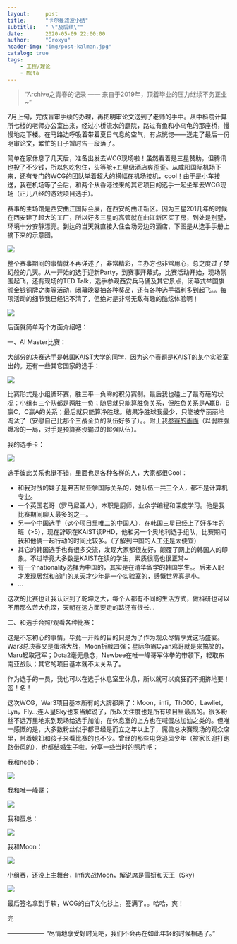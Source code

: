 ```yaml
---
layout:     post
title:      "卡尔曼滤波小结"
subtitle:   " \"及后续\""
date:       2020-05-09 22:00:00
author:     "Groxyu"
header-img: "img/post-kalman.jpg"
catalog: true
tags:
    - 工程/理论
    - Meta
---
```


> “Archive之青春的记录 —— 来自于2019年，顶着毕业的压力继续不务正业~”

7月上旬，完成盲审手续的办理，再把明审论文送到了老师的手中。从中科院计算所七楼的老师办公室出来，经过小桥流水的庭院，路过有鱼和小乌龟的那座桥，慢慢地走下楼。在马路边呼吸着带着夏日气息的空气，有点恍惚——送走了最后一份明审论文，繁忙的日子暂时告一段落了。

简单在家休息了几天后，准备出发去WCG现场啦！虽然看着是三星赞助，但腾讯也投了不少钱，所以包吃包住，头等舱+五星级酒店爽歪歪。从咸阳国际机场下来，还有专门的WCG的团队举着超大的横幅在机场接机，cool！由于是小车接送，我在机场等了会后，和两个从香港过来的其它项目的选手一起坐车去WCG现场（正儿八经的游戏项目选手）。

赛事的主场馆是西安曲江国际会展，在西安的曲江新区。因为三星201几年的时候在西安建了超大的工厂，所以好多三星的高管就在曲江新区买了房，到处是别墅，环境十分安静漂亮。到达的当天就直接入住会场旁边的酒店，下图是从选手手册上摘下来的示意图。

![](http://www.caesargrox.com/wp-content/uploads/2020/04/wcg-arena.png)

整个赛事期间的事情就不再详述了，非常精彩，主办方也非常用心，总之度过了梦幻般的几天。从一开始的选手迎新Party，到赛事开幕式，比赛活动开始，现场氛围起飞，还有现场的TED Talk，选手参观西安兵马俑及其它景点，闭幕式举国旗颁金银铜牌之类等活动，闭幕晚宴抽各种奖品，还有各种选手福利多到起飞。。每项活动的细节我已经记不清了，但绝对是非常无敌有趣的酷炫体验啊！

![](http://www.caesargrox.com/wp-content/uploads/2020/04/wcg-ted.png)

后面就简单两个方面介绍吧：

一、AI Master比赛：

大部分的决赛选手是韩国KAIST大学的同学，因为这个赛题是KAIST的某个实验室出的。还有一些其它国家的选手：

![](http://www.caesargrox.com/wp-content/uploads/2020/04/wcg-players.png)

比赛形式是小组循环赛，胜三平一负零的积分赛制。最后我也碰上了最奇葩的状况：小组有三个队都是两胜一负；随后就只能算胜负关系，但胜负关系是A赢B，B赢C，C赢A的关系；最后就只能算净胜球。结果净胜球我最少，只能被华丽丽地淘汰了（安慰自己比那个三战全负的队伍好多了）。。附上我[参赛的画面](https://weibo.com/tv/v/HEXeCjHeC)（以弱胜强爆冷的一局，对手是预算赛没输过的超强队伍）。

我的选手卡：

![](http://www.caesargrox.com/wp-content/uploads/2020/04/wcg-playercard.png)

选手彼此关系也挺不错，里面也是各种各样的人，大家都很Cool：

* 和我对战的妹子是弗吉尼亚学国际关系的，她队伍一共三个人，都不是计算机专业。
* 一个英国老哥（罗马尼亚人），本职是厨师，业余学编程和深度学习。他是我比赛期间聊天最多的之一。
* 另一个中国选手（这个项目里唯二的中国人），在韩国三星已经上了好多年的班（>5），现在辞职在KAIST读PHD，他和另一个奥地利选手组队，比赛期间我和他俩一起行动的时间比较多。（了解到中国的人工还是太便宜）
* 其它的韩国选手也有很多交流，发现大家都很友好，颠覆了网上的韩国人的印象。不过毕竟大多数是KAIST在读的学生，素质很高也很正常~
* 有一个nationality选择为中国的，其实是在清华留学的韩国学生。。后来入职才发现居然和部门的某天才少年是一个实验室的，感慨世界真是小。
* ...

这次的比赛也让我认识到了乾坤之大，每个人都有不同的生活方式，做科研也可以不用那么苦大仇深，天朝在这方面要走的路还有很长...

二、和选手合照/观看各种比赛：

这是不忘初心的事情，毕竟一开始的目的只是为了作为观众尽情享受这场盛宴。War3总决赛又是蛋塔大战，Moon折戟四强；星际争霸Cyan鸡哥就是来搞笑的，Maru轻取冠军；Dota2毫无悬念，Newbee在唯一峰哥军体拳的带领下，轻取东南亚战队；其它的项目基本就不太关系了。

作为选手的一员，我也可以在选手休息室里休息，所以就可以疯狂而不拥挤地要！签！名！

这次WCG，War3项目基本所有的大牌都来了：Moon，infi，Th000，Lawliet，Lyn，Fly...连人皇Sky也来当解说了，所以关注度也是所有项目里最高的。很多粉丝不远万里地来到现场给选手加油，在休息室的上方也在喊蛋总加油之类的。但唯一感慨的是，大多数粉丝似乎都已经是而立之年以上了，魔兽总决赛现场的观众席里，带着媳妇和孩子来看比赛的也不少。曾经的那些电竞追风少年（被家长追打跑路带风的），也都结婚生子啦。分享一些当时的照片吧：

我和neeb：

![](http://www.caesargrox.com/wp-content/uploads/2020/04/wcg-neeb.png)

我和唯一峰哥：

![](http://www.caesargrox.com/wp-content/uploads/2020/04/wcg-sccc.png)

我和蛋总：

![](http://www.caesargrox.com/wp-content/uploads/2020/04/wcg-th000.png)

我和Moon：

![](http://www.caesargrox.com/wp-content/uploads/2020/04/wcg-moon.png)

小组赛，还没上主舞台，Infi大战Moon，解说席是雪妍和天王（Sky）

![](http://www.caesargrox.com/wp-content/uploads/2020/04/wcg-infi.png)


最后签名拿到手软，WCG的白T文化衫上，签满了。。哈哈，爽！


完

—————— “尽情地享受好时光吧，我们不会再在如此年轻的时候相遇了。”
